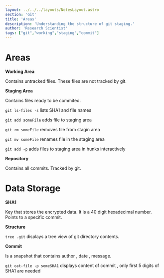 ```yaml
---
layout: ../../../layouts/NotesLayout.astro
section: 'Git'
title: 'Areas'
description: 'Understanding the structure of git staging.'
author: 'Research Scientist'
tags: ["git","working","staging","commit"]
---
```


# Areas

**Working Area**

Contains untracked files. These files are not tracked by git.

**Staging Area**

Contains files ready to be commited.

`git ls-files -s` lists SHA1 and file names

`git add someFile` adds file to staging area

`git rm someFile` removes file from stagin area

`git mv someFile` renames file in the staging area

`git add -p` adds files to staging area in hunks interactively

<!-- ![moving](00Git/Assets/areas.png) -->

**Repository**

Contains all commits. Tracked by git.

# Data Storage

**SHA1**

Key that stores the encrypted data. It is a 40 digit hexadecimal number.
Points to a specific commit.

**Structure**

`tree .git` displays a tree view of git directory contents.

**Commit**

Is a snapshot that contains author , date , message.

`git cat-file -p someSHA1` displays content of commit , only first 5 digits of SHA1 are needed
